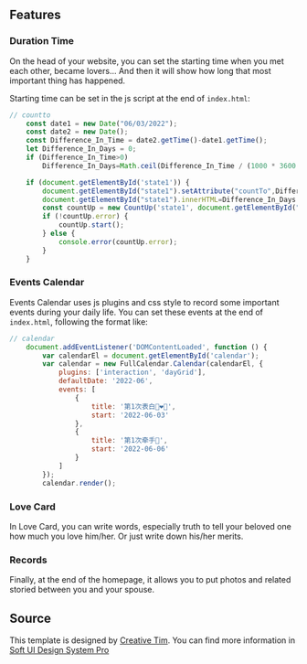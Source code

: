 ## Features

### Duration Time

On the head of your website, you can set the starting time when you met each other, became lovers... And then it will show how long that most important thing has happened. 

Starting time can be set in the js script at the end of `index.html`:

```js
// countto
    const date1 = new Date("06/03/2022");
    const date2 = new Date();
    const Difference_In_Time = date2.getTime()-date1.getTime();
    let Difference_In_Days = 0;
    if (Difference_In_Time>0)
        Difference_In_Days=Math.ceil(Difference_In_Time / (1000 * 3600 * 24));

    if (document.getElementById('state1')) {
        document.getElementById("state1").setAttribute("countTo",Difference_In_Days.toString());
        document.getElementById("state1").innerHTML=Difference_In_Days.toString();
        const countUp = new CountUp('state1', document.getElementById("state1").getAttribute("countTo"));
        if (!countUp.error) {
            countUp.start();
        } else {
            console.error(countUp.error);
        }
    }
```

### Events Calendar

Events Calendar uses js plugins and css style to record some important events during your daily life. You can set these events at the end of `index.html`, following the format like:

```js
// calendar
    document.addEventListener('DOMContentLoaded', function () {
        var calendarEl = document.getElementById('calendar');
        var calendar = new FullCalendar.Calendar(calendarEl, {
            plugins: ['interaction', 'dayGrid'],
            defaultDate: '2022-06',
            events: [
                {
                    title: '第1次表白👩‍❤️‍👨',
                    start: '2022-06-03'
                },
                {
                    title: '第1次牵手🤝',
                    start: '2022-06-06'
                }
            ]
        });
        calendar.render();
```

### Love Card

In Love Card, you can write words, especially truth to tell your beloved one how much you love him/her. Or just write down his/her merits.

### Records

Finally, at the end of the homepage, it allows you to put photos and related storied between you and your spouse. 

## Source

This template is designed by [Creative Tim](https://www.creative-tim.com). You can find more information in [Soft UI Design System Pro](https://themes.getbootstrap.com/product/soft-ui-design-system-pro/)
